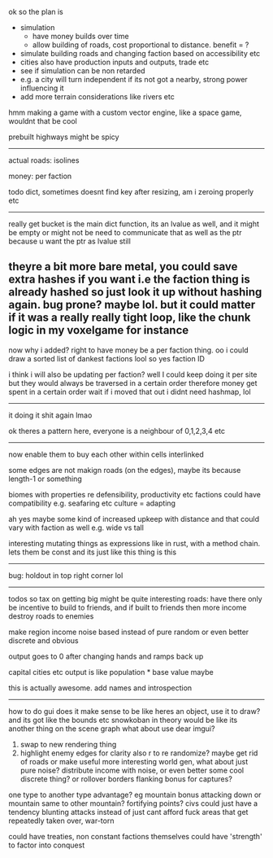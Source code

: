 ok so the plan is
 - simulation
   - have money builds over time
   - allow building of roads, cost proportional to distance. benefit = ?
 - simulate building roads and changing faction based on accessibility etc
 - cities also have production inputs and outputs, trade etc
 - see if simulation can be non retarded
 - e.g. a city will turn independent if its not got a nearby, strong power influencing it
 - add more terrain considerations like rivers etc

hmm making a game with a custom vector engine, like a space game, wouldnt that be cool

prebuilt highways might be spicy


---------------------

actual roads: isolines

money: per faction

todo dict, sometimes doesnt find key after resizing, am i zeroing properly etc

----
really get bucket is the main dict function, its an lvalue as well, and it might be empty or might not be
need to communicate that as well as the ptr because u want the ptr as lvalue still

theyre a bit more bare metal, you could save extra hashes if you want i.e the faction thing is already hashed so just look it up without hashing again. bug prone? maybe lol. but it could matter if it was a really really tight loop, like the chunk logic in my voxelgame for instance
----------------

now why i added? right to have money be a per faction thing.
oo i could draw a sorted list of dankest factions lool
so yes faction ID

i think i will also be updating per faction?
well I could keep doing it per site but they would always be traversed in a certain order therefore money get spent in a certain order
wait if i moved that out i didnt need hashmap, lol

----------------
it doing it shit again lmao

ok theres a pattern here, everyone is a neighbour of 0,1,2,3,4 etc


------
now enable them to buy each other
within cells interlinked


some edges are not makign roads (on the edges), maybe its because length-1 or something

biomes with properties re defensibility, productivity etc
factions could have compatibility e.g. seafaring etc
culture = adapting

ah yes maybe some kind of increased upkeep with distance
and that could vary with faction as well e.g. wide vs tall

interesting mutating things as expressions like in rust, with a method chain. lets them be const
and its just like this thing is this

-----
bug: holdout in top right corner lol

----------
todos
so tax on getting big might be quite interesting
roads: have there only be incentive to build to friends, and if built to friends then more income
destroy roads to enemies

make region income noise based instead of pure random
or even better discrete and obvious

output goes to 0 after changing hands and ramps back up

capital cities etc
output is like population * base value maybe

this is actually awesome. add names and introspection

---------
how to do gui
does it make sense to be like heres an object, use it to draw? and its got like the bounds etc
snowkoban in theory would be like its another thing on the scene graph
what about use dear imgui?

1. swap to new rendering thing
2. highlight enemy edges for clarity
also r to re randomize?
maybe get rid of roads or make useful
more interesting world gen, what about just pure noise?
distribute income with noise, or even better some cool discrete thing?
or rollover borders
flanking bonus for captures?

one type to another type advantage? eg mountain bonus attacking down or mountain same to other mountain?
fortifying points?
civs could just have a tendency
blunting attacks instead of just cant afford
fuck areas that get repeatedly taken over, war-torn

could have treaties, non constant
factions themselves could have 'strength' to factor into conquest